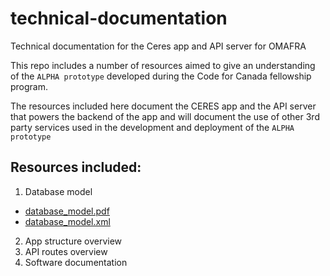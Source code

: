 # technical-documentation
Technical documentation for the Ceres app and API server for OMAFRA

This repo includes a number of resources aimed to give an understanding of the `ALPHA prototype` developed during the Code for Canada fellowship program.

The resources included here document the CERES app and the API server that powers the backend of the app and will document the use of other 3rd party services used in the development and deployment of the `ALPHA prototype`

## Resources included:
1. Database model
  * [database_model.pdf](./database_model/database_model.pdf)
  * [database_model.xml](./database_model/database_model.xml)
2. App structure overview
3. API routes overview
4. Software documentation
